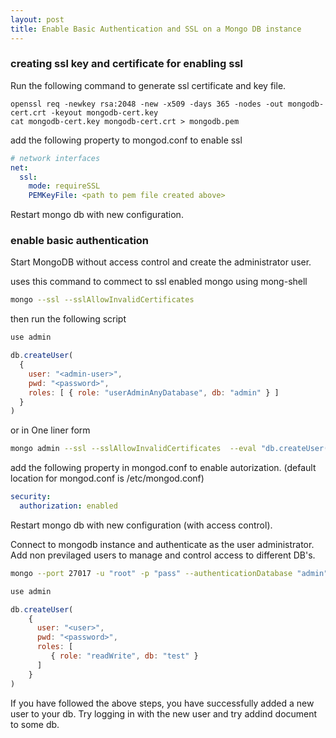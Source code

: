```yaml
---
layout: post
title: Enable Basic Authentication and SSL on a Mongo DB instance 
---
```


### creating ssl key and certificate for enabling ssl
Run the following command to generate ssl certificate and key file.

```
openssl req -newkey rsa:2048 -new -x509 -days 365 -nodes -out mongodb-cert.crt -keyout mongodb-cert.key
cat mongodb-cert.key mongodb-cert.crt > mongodb.pem
```

add the following property to mongod.conf to enable ssl

```yaml
# network interfaces
net:
  ssl:
    mode: requireSSL
    PEMKeyFile: <path to pem file created above>
```
Restart mongo db with new configuration.

### enable basic authentication 
Start MongoDB without access control and create the administrator user.

uses this command to commect to ssl enabled mongo using mong-shell

```bash
mongo --ssl --sslAllowInvalidCertificates 
```

then run the following script 

```javascript
use admin

db.createUser(
  {
    user: "<admin-user>",
    pwd: "<password>",
    roles: [ { role: "userAdminAnyDatabase", db: "admin" } ]
  }
)

```

or in One liner form

```bash
mongo admin --ssl --sslAllowInvalidCertificates  --eval "db.createUser( { user: "<admin-user>", pwd: "<password>", roles: [ { role: "userAdminAnyDatabase", db: "admin" } ] } )"
```

add the following property in mongod.conf to enable autorization. (default location for mongod.conf is /etc/mongod.conf)

```yaml
security:
  authorization: enabled
```

Restart mongo db with new configuration (with access control).

Connect to mongodb instance and authenticate as the user administrator. Add non previlaged users to manage and control access to different DB's.

```bash
mongo --port 27017 -u "root" -p "pass" --authenticationDatabase "admin"
```

```javascript
use admin

db.createUser(
    {
      user: "<user>",
      pwd: "<password>",
      roles: [
         { role: "readWrite", db: "test" }
      ]
    }
)
```

If you have followed the above steps, you have successfully added a new user to your db. Try logging in with the new user and try addind document to some db.



